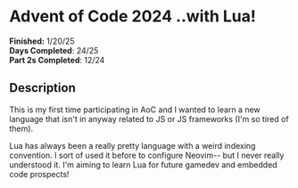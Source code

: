 # Advent of Code 2024 ..with Lua!
__Finished:__ 1/20/25  
__Days Completed__: 24/25  
__Part 2s Completed__: 12/24  
## Description
This is my first time participating in AoC and I wanted to learn a new language that isn't in anyway related to JS or JS frameworks (I'm so tired of them). 

Lua has always been a really pretty language with a weird indexing convention. I sort of used it before to configure Neovim-- but I never really understood it. I'm aiming to learn Lua for future gamedev and embedded code prospects!
